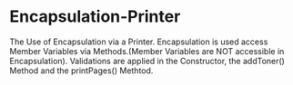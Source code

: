# Encapsulation-Printer
The Use of Encapsulation via a Printer.
Encapsulation is used access Member Variables via Methods.(Member Variables are NOT accessible in Encapsulation).
Validations are applied in the Constructor, the addToner() Method and the printPages() Methtod.

        
